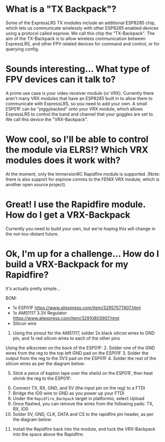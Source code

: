 # What is a "TX Backpack"?
Some of the ExpressLRS TX modules include an additional ESP8285 chip, which lets us communicate wirelessly with other ESP8285 enabled devices using a protocol called espnow. We call this chip the "TX-Backpack". The aim of the TX-Backpack is to allow wireless communication between ExpressLRS, and other FPV related devices for command and control, or for querying config.

# Sounds interesting... What type of FPV devices can it talk to?
 A prime use case is your video receiver module (or VRX). Currently there aren't many VRX modules that have an ESP8285 built in to allow them to communicate with ExpressLRS, so you need to add your own. A small ESP01F can be "piggybacked" onto your VRX module, which allows ExpressLRS to control the band and channel that your goggles are set to. We call this device the "VRX-Backpack". 

# Wow cool, so I'll be able to control the module via ELRS!? Which VRX modules does it work with?
At the moment, only the ImmersionRC Rapidfire module is supported.
(Note: there is also support for espnow comms to the FENIX VRX module, which is another open source project).

# Great! I use the Rapidfire module. How do I get a VRX-Backpack
Currently you need to build your own, but we're hoping this will change in the not-too-distant future.

# Ok, I'm up for a challenge... How do I build a VRX-Backpack for my Rapidfire?
It's actually pretty simple...

BOM:
- 1x ESP01F https://www.aliexpress.com/item/32957577407.html
- 1x AMS1117 3.3V Regulator https://www.aliexpress.com/item/32910803907.html
- Silicon wire

1. Using the pinout for the AMS1117, solder 2x black silicon wires to GND pin, and 1x red silicon wires to each of the other pins
<add AMS1117 pinout>
<add AMS1117 pic>

Using the silkscreen on the back of the ESP01F:
2. Solder one of the GND wires from the reg to the top left GND pad on the ESP01F
3. Solder the output from the reg to the 3V3 pad on the ESP01F
4. Solder the rest of the silicon wires as per the diagram below:
<add ESP01F diagram>
<add ESP01F pic>

5. Stick a peice of kapton tape over the sheild on the ESP01F, then heat shrink the reg to the ESP01F:
<add ESP01F heat shrink pic>

6. Connect TX, RX, GND, and 5V (the input pin on the reg) to a FTDI
7. Bridge the IO0 wire to GND as you power up your FTDI
8. Under the `Rapidfire_Backpack` target in platformio, select Upload
9. Once flashed, you can remove the wires from the following pads: TX, RX, IO0
10. Solder 5V, GND, CLK, DATA and CS to the rapidfire pin header, as per the diagram below:
<add rapidfire diagram>
<add rapidfire pic>

11. Install the Rapidfire back into the module, and tuck the VRX-Backpack into the space above the Rapidfire:
<add install pic>
